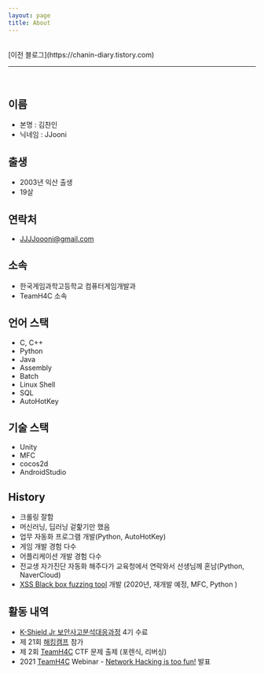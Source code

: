 ```yaml
---
layout: page
title: About
---
```


<br>
[이전 블로그](https://chanin-diary.tistory.com)

---

<br>

## 이름

- 본명 :  김찬인
- 닉네임 : JJooni 

## 출생

- 2003년 익산 출생
- 19살

## 연락처
- JJJJoooni@gmail.com

## 소속

- 한국게임과학고등학교 컴퓨터게임개발과
- TeamH4C 소속

## 언어 스택
- C, C++
- Python
- Java
- Assembly
- Batch
- Linux Shell
- SQL
- AutoHotKey

## 기술 스택
- Unity
- MFC
- cocos2d
- AndroidStudio

## History
- 크롤링 잘함
- 머신러닝, 딥러닝 겉핥기만 했음
- 업무 자동화 프로그램 개발(Python, AutoHotKey) 
- 게임 개발 경험 다수
- 어플리케이션 개발 경험 다수
- 전교생 자가진단 자동화 해주다가 교육청에서 연락와서 선생님께 혼남(Python, NaverCloud)
- [XSS Black box fuzzing tool](https://github.com/10urc0de/XSS-Analysis-Tool) 개발 (2020년, 재개발 예정, MFC, Python )

## 활동 내역
- [K-Shield Jr 보안사고분석대응과정](http://www.kshieldjr.org/tlnt_mu01_002.do) 4기 수료
- 제 21회 [해킹캠프](http://hackingcamp.org/index.html#header) 참가
- 제 2회 [TeamH4C](https://teamh4c.com/) CTF 문제 출제 (포렌식, 리버싱)
- 2021 [TeamH4C](https://teamh4c.com/) Webinar - [Network Hacking is too fun!](https://youtu.be/myeHc0P81Pk) 발표
